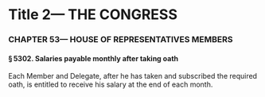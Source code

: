 
# Title 2— THE CONGRESS
### CHAPTER 53— HOUSE OF REPRESENTATIVES MEMBERS
#### § 5302. Salaries payable monthly after taking oath

Each Member and Delegate, after he has taken and subscribed the required oath, is entitled to receive his salary at the end of each month.
